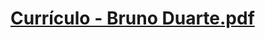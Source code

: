 # [Currículo - Bruno Duarte.pdf](https://github.com/bduarte10/Resume/files/9046628/Curriculo.-.Bruno.Duarte.pdf)
